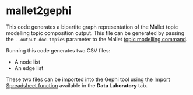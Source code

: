 # mallet2gephi

This code generates a bipartite graph representation of the Mallet topic modelling topic composition output. This file can be generated by passing the `--output-doc-topics` parameter to the Mallet [topic modelling command](http://mallet.cs.umass.edu/topics.php).

Running this code generates two CSV files:
* A node list
* An edge list

These two files can be imported into the Gephi tool using the [Import Spreadsheet function](https://github.com/gephi/gephi/wiki/Import-CSV-Data) available in the **Data Laboratory** tab.
